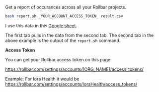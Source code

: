 Get a report of occurances across all your Rollbar projects.

```sh
bash report.sh _YOUR_ACCOUNT_ACCESS_TOKEN_ result.csv
```

I use this data in this [Google sheet](https://docs.google.com/a/iorahealth.com/spreadsheets/d/1Nf4eQkJ2vhFyULxz5OoEIIz_wZC--6KiS7XhZEF8MNg/edit?usp=sharing).

The first tab pulls in the data from the second tab. The second tab in the above example is the output of the `report.sh` command.

__Access Token__

You can get your Rollbar access token on this page:

https://rollbar.com/settings/accounts/[ORG_NAME]/access_tokens/

Example: For Iora Health it would be https://rollbar.com/settings/accounts/IoraHealth/access_tokens/
